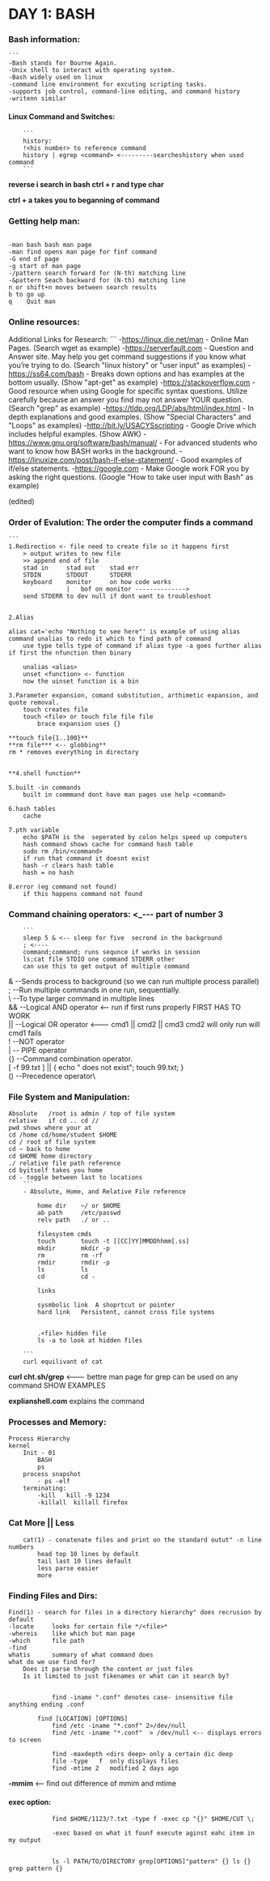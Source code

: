 # DAY 1: BASH
 
  ### Bash information:
	```
	-Bash stands for Bourne Again.
	-Unix shell to interact with operating system.
	-Bash widely used on linux
	-command line environment for excuting scripting tasks.
	-supports job control, command-line editing, and command history
	-writenn similar
    
   #### Linux Command and Switches:
   	 
    	```
    	history:
    	!<his number> to reference command
    	history | egrep <command> <---------searcheshistory when used command
    	```
   	 
  **reverse i search in bash ctrl + r  and type char**
   	 
   	 
   	 
   **ctrl + a takes you to beganning of command**
   
   
   
   ### Getting help man:
   ```
   
   -man bash bash man page
   -man find opens man page for finf command
   -G end of page
   -g start of man page
   -/pattern search forward for (N-th) matching line
   -&pattern Seach backward for (N-th) matching line
   n or shift+n moves between search results
   b to go up
   q	Quit man
   
   ```
   
   ### Online resources:
   
 	 
 	 
   Additional Links for Research:
	```
	-https://linux.die.net/man - Online Man Pages. (Search wget as example)
	-https://serverfault.com - Question and Answer site. May help you get command suggestions if you know what you’re trying to do. (Search "linux history"  	or "user input" as examples)
	-https://ss64.com/bash - Breaks down options and has examples at the bottom usually. (Show "apt-get" as example)
	-https://stackoverflow.com - Good resource when using Google for specific syntax questions. Utilize carefully because an answer you find may not answer  	YOUR question. (Search "grep" as example)
	-https://tldp.org/LDP/abs/html/index.html - In depth explanations and good examples. (Show "Special Characters" and "Loops" as examples)
	-http://bit.ly/USACYSscripting - Google Drive which includes helpful examples. (Show AWK)
	-https://www.gnu.org/software/bash/manual/ - For advanced students who want to know how BASH works in the background.
	-https://linuxize.com/post/bash-if-else-statement/ - Good examples of if/else statements.
	-https://google.com - Make Google work FOR you by asking the right questions. (Google "How to take user input with Bash" as example)

 (edited)

    
   ### Order of Evalution: The order the computer finds a command
	```
	1.Redirection <- file need to create file so it happens first
      	> output writes to new file
      	>> append end of file
      	stad in 	stad out  	stad err
      	STDIN   	STDOUT     	STDERR
      	keyboard	monitor    	on how code works
                	|   bof on monitor -------------->
      	send STDERR to dev null if dont want to troubleshoot   
     	 
     	 
	2.Alias  
    
	alias cat='echo "Nothing to see here"' is example of using alias command unalias to redo it which to find path of command
    	use type tells type of command if alias type -a goes further alias if first the nfunction then binary
   	 
    	unalias <alias>
    	unset <function> <- function
    	now the uinset function is a bin
    
	3.Parameter expansion, comand substitution, arthimetic expansion, and quote removal.
    	touch creates file
    	touch <file> or touch file file file
        	brace expansion uses {}
       	 
 	**touch file{1..100}**
 	**rm file*** <-- globbing**
  	rm * removes everything in directory
 	 
 	 
	**4.shell function**
    
	5.built -in commands
    	built in commmand dont have man pages use help <command>
   	 
	6.hash tables
    	cache
   	 
	7.pth variable
    	echo $PATH is the  seperated by colon helps speed up computers
    	hash command shows cache for command hash table
    	sudo rm /bin/<command>
    	if run that command it doesnt exist
    	hash -r clears hash table
    	hash = no hash
   	 
	8.error (eg command not found)
    	if this happens command not found
   
   
    
    
   ### Command chaining operators: <_--- part of number 3
    	```
    	sleep 5 & <-- sleep for five  secrond in the background
    	; <----
    	command;command; runs sequnce if works in session
     	ls;cat file STDIO one command STDERR other
     	can use this to get output of multiple command
    	 
  &   --Sends process to background (so we can run multiple process parallel) \
  ;   --Run multiple commands in one run, sequentially.\
  \  --To type larger command in multiple lines\
  &&  --Logical AND operator <-- run if first runs properly FIRST HAS TO WORK\
  ||  --Logical OR operator <--- cmd1 || cmd2 || cmd3 cmd2 will only run will cmd1 fails \
  !   --NOT operator\
  |   -- PIPE operator\
  {}  --Command combination operator.\
	[ -f 99.txt ] || { echo " does not exist"; touch 99.txt; }\
  ()  --Precedence operator\



   ### File System and Manipulation:
   
	Absolute   /root is admin / top of file system
	relative   if cd .. cd //
	pwd shows where your at
	cd /home cd/home/student $HOME
	cd / root of file system
	cd ~ back to home
	cd $HOME home directory
	./ relative file path reference
	cd byitself takes you home
	cd - toggle between last to locations
    	```
      	- Absolute, Home, and Relative File reference
     	 
        	home dir  	~/ or $HOME
        	ab path   	/etc/passwd
        	relv path 	./ or ..
       	 
        	filesystem cmds
        	touch   	touch -t [[CC]YY]MMDDhhmm[.ss]
        	mkdir   	mkdir -p
        	rm      	rm -rf
        	rmdir   	rmdir -p
        	ls      	ls
        	cd      	cd -
       	 
        	links
       	 
        	sysmbolic link	A shoprtcut or pointer
        	hard link 	Persistent, cannot cross file systems
       	 
       	 
        	.<file> hidden file
        	ls -a to look at hidden files
         	 
      	```
    	curl equilivant of cat
     	 
     	 
**curl cht.sh/grep** <--- bettre man page for grep can be used on any command SHOW EXAMPLES

**explianshell.com** explains the command   



 ###  Processes and Memory:
	Process Hierarchy
  	kernel
    	Init - 01
        	BASH
           	ps
      	process snapshot
        	- ps -elf
      	terminating:
          	-kill	kill -9 1234
          	-killall  killall firefox
         	 
         	 
         	 
  ### Cat More || Less
    	cat(1) - conatenate files and print on the standard outut" -n line numbers
        	head top 10 lines by default
        	tail last 10 lines default
        	less parse easier
        	more
          	 
   	 
   ### Finding Files and Dirs:
   
  	Find(1) - search for files in a directory hierarchy" does recrusion by default
  	-locate 	looks for certain file */<file>*
  	-whereis	like which but man page
  	-which  	file path
  	-find  	 
  	whatis  	summary of what command does
  	what do we use find for?
      	Does it parse through the content or just files
      	Is it limited to just fikenames or what can it search by?
     	 
     	 
            	find -iname ".conf" denotes case- insensitive file anything ending .conf
   	 
        	find [LOCATION] [OPTIONS]
              	find /etc -iname "*.conf" 2>/dev/null
              	find /etc -iname "*.conf"  > /dev/null <-- displays errors to screen
             	 
             	find -maxdepth <dirs deep> only a certain dic deep
             	file -type   f 	only displays files
             	find -mtime 2	modified 2 days ago
            	 
  **-mmim**           	<-- find out difference of mmim and mtime
                	 
                	 
                	 
                	 
                	 
                	 
                	 
            	 
   #### exec option:
    
            	 
             	find $HOME/1123/?.txt -type f -exec cp "{}" $HOME/CUT \;
           	 
             	-exec based on what it founf execute aginst eahc item in my output
            	 
            	 
             	ls -l PATH/TO/DIRECTORY grep[OPTIONS]"pattern" {} ls {} grep pattern {}
            	 
            	 


